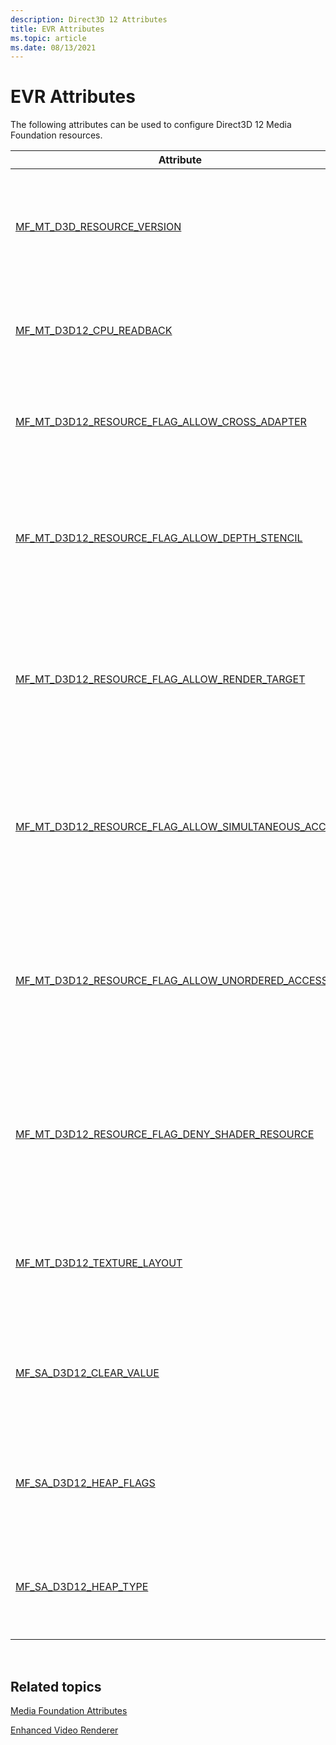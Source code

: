 ```yaml
---
description: Direct3D 12 Attributes
title: EVR Attributes
ms.topic: article
ms.date: 08/13/2021
---
```


# EVR Attributes

The following attributes can be used to configure Direct3D 12 Media Foundation resources.



| Attribute                                                                                                         | Description                                                                                                              |
|-------------------------------------------------------------------------------------------------------------------|--------------------------------------------------------------------------------------------------------------------------|
| [MF_MT_D3D_RESOURCE_VERSION](mf-mt-d3d-resource-version.md) | Specifies the Direct3D version of the resources stored in the data stream associated with the media type. |
| [MF_MT_D3D12_CPU_READBACK](mf-mt-d3d12-cpu-readback.md) | Indicates whether CPU access is required for the associated Direct3D resources. |
| [MF_MT_D3D12_RESOURCE_FLAG_ALLOW_CROSS_ADAPTER](mf-mt-d3d12-resource-flag-allow-cross-adapter.md) | Indicates whether the resources in the stream can be used for cross-adapter data.  |
| [MF_MT_D3D12_RESOURCE_FLAG_ALLOW_DEPTH_STENCIL](mf-mt-d3d12-resource-flag-allow-depth-stencil.md) | Indicates whether depth stencil view can be created for the Direct3D resources in the stream associated with the media type. |
| [MF_MT_D3D12_RESOURCE_FLAG_ALLOW_RENDER_TARGET](mf-mt-d3d12-resource-flag-allow-render-target.md) | Indicates whether a render target view can be created for the Direct3D resources in the stream associated with the media type.  |
| [MF_MT_D3D12_RESOURCE_FLAG_ALLOW_SIMULTANEOUS_ACCESS](mf-mt-d3d12-resource-flag-allow-simultaneous-access.md) | Indicates whether the Direct3D resources in the stream can be simultaneously accessed by multiple different command queues.  |
| [MF_MT_D3D12_RESOURCE_FLAG_ALLOW_UNORDERED_ACCESS](mf-mt-d3d12-resource-flag-allow-unordered-access.md) | Indicates whether an unordered access view can be created for the Direct3D resources in the stream associated with the media type. |
| [MF_MT_D3D12_RESOURCE_FLAG_DENY_SHADER_RESOURCE](mf-mt-d3d12-resource-flag-deny-shader-resource.md) | Indicates whether shader resource view creation is disallowed for the Direct3D resources in the stream associated with the media type.  |
| [MF_MT_D3D12_TEXTURE_LAYOUT](mf-mt-d3d12-texture-layout.md) | Indicates the texture layout options that were used to create the associated Direct3D resources.  |
| [MF_SA_D3D12_CLEAR_VALUE](mf-sa-d3d12-clear-value.md) | Contains a blob with the information used to optimize clear operations for the Direct3D resources in the stream. |
| [MF_SA_D3D12_HEAP_FLAGS](mf-sa-d3d12-heap-flags.md) | Contains a value specifying the heap options used for the Direct3D resources in the stream. |
| [MF_SA_D3D12_HEAP_TYPE](mf-sa-d3d12-heap-type.md)  | Contains a value specifying the type of heap used for the Direct3D resources in the stream. |




 

## Related topics

<dl> <dt>

[Media Foundation Attributes](media-foundation-attributes.md)
</dt> <dt>

[Enhanced Video Renderer](enhanced-video-renderer.md)
</dt> </dl>

 

 



